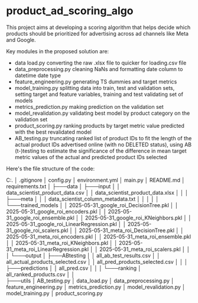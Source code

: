 # product_ad_scoring_algo
This project aims at developing a scoring algorithm that helps decide which products should be prioritized for advertising across ad channels like Meta and Google.

Key modules in the proposed solution are:

- data load.py
  converting the raw .xlsx file to quicker for loading.csv file  
- data_preprocessing.py
  cleaning NaNs and formatting date column to datetime date type
- feature_engineering.py
  generating TS dummies and target metrics 
- model_training.py
  splitting data into train, test and validation sets, setting target and feature variables, training and test validating set of models
- metrics_prediction.py
  making prediction on the validation set
- model_revalidation.py
  validating best model by product category on the validation set
- product_scoring.py
  ranking products by target metric value predicted with the best revalidated model
- AB_testing.py
  truncating ranked list of product IDs to fit the length of the actual product IDs advertised online (with no DELETED status),
  using AB (t-)testing to estimate the significance of the difference in mean target metric values of the actual and predicted product IDs selected  

Here's the file structure of the code:

C:.
│   .gitignore
│   config.py
│   environment.yml
│   main.py
│   README.md
│   requirements.txt
│
├───data
│   ├───input
│   │       data_scientist_product_data.csv
│   │       data_scientist_product_data.xlsx
│   │
│   ├───meta
│   │   │   data_scientist_column_metadata.txt
│   │   │
│   │   └───trained_models
│   │           2025-05-31_google_roi_DecisionTree.pkl
│   │           2025-05-31_google_roi_encoders.pkl
│   │           2025-05-31_google_roi_ensemble.pkl
│   │           2025-05-31_google_roi_KNeighbors.pkl
│   │           2025-05-31_google_roi_LinearRegression.pkl
│   │           2025-05-31_google_roi_scalers.pkl
│   │           2025-05-31_meta_roi_DecisionTree.pkl
│   │           2025-05-31_meta_roi_encoders.pkl
│   │           2025-05-31_meta_roi_ensemble.pkl
│   │           2025-05-31_meta_roi_KNeighbors.pkl
│   │           2025-05-31_meta_roi_LinearRegression.pkl
│   │           2025-05-31_meta_roi_scalers.pkl
│   │
│   └───output
│       ├───ABtesting
│       │       all_ab_test_results.csv
│       │       all_actual_products_selected.csv
│       │       all_pred_products_selected.csv
│       │
│       ├───predictions
│       │       all_pred.csv
│       │
│       └───ranking
│               all_ranked_products.csv
│
│  
├───utils
│     AB_testing.py
│     data_load.py
│     data_preprocessing.py
│     feature_engineering.py
│     metrics_prediction.py
│     model_revalidation.py
│     model_training.py
│     product_scoring.py